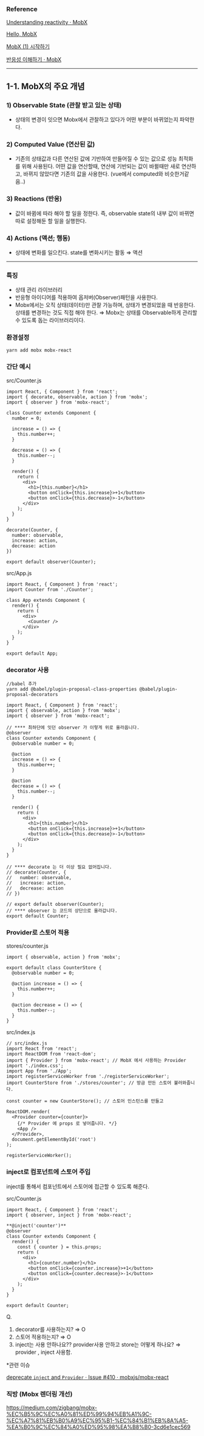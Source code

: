 ### Reference

[Understanding reactivity · MobX](https://mobx.js.org/understanding-reactivity.html)

[Hello, MobX](https://hyunseob.github.io/2017/10/07/hello-mobx/)

[MobX (1) 시작하기](https://velog.io/@velopert/begin-mobx)

[반응성 이해하기 · MobX](https://ko.mobx.js.org/understanding-reactivity.html)

---

## 1-1. MobX의 주요 개념

### 1) Observable State (관찰 받고 있는 상태)

- 상태의 변경이 잇으면 Mobx에서 관찰하고 있다가 어떤 부분이 바뀌었는지 파악한다.

### 2) Computed Value (연산된 값)

- 기존의 상태값과 다른 연산된 값에 기반하여 만들어질 수 있는 값으로 성능 최적화를 위해 사용된다. 어떤 값을 연산할때, 연산에 기반되는 값이 바뀔때만 새로 연산하고, 바뀌지 않았다면 기존의 값을 사용한다. (vue에서 computed와 비슷한거같음..)

### 3) Reactions (반응)

- 값이 바뀜에 따라 해야 할 일을 정한다. 즉, observable state의 내부 값이 바뀌면 따로 설정해둔 할 일을 실행한다.

### 4) Actions (액션; 행동)

- 상태에 변화를 일으킨다. state를 변화시키는 활동 ⇒ 액션

---

### 특징

- 상태 관리 라이브러리
- 반응형 아이디어를 적용하여 옵저버(Observer)패턴을 사용한다.
- Mobx에서는 오직 상태(데이터)만 관찰 가능하며, 상태가 변경되었을 때 반응한다. 상태를 변경하는 것도 직접 해야 한다. 
⇒  Mobx는 상태를 Observable하게 관리할 수 있도록 돕는 라이브러리이다.

### 환경설정

```tsx
yarn add mobx mobx-react
```

### 간단 예시

src/Counter.js

```tsx
import React, { Component } from 'react';
import { decorate, observable, action } from 'mobx';
import { observer } from 'mobx-react';

class Counter extends Component {
  number = 0;

  increase = () => {
    this.number++;
  }

  decrease = () => {
    this.number--;
  }

  render() {
    return (
      <div>
        <h1>{this.number}</h1>
        <button onClick={this.increase}>+1</button>
        <button onClick={this.decrease}>-1</button>
      </div>
    );
  }
}

decorate(Counter, {
  number: observable,
  increase: action,
  decrease: action
})

export default observer(Counter);
```

src/App.js

```tsx
import React, { Component } from 'react';
import Counter from './Counter';

class App extends Component {
  render() {
    return (
      <div>
        <Counter />
      </div>
    );
  }
}

export default App;
```

### decorator 사용

```tsx
//babel 추가
yarn add @babel/plugin-proposal-class-properties @babel/plugin-proposal-decorators
```

```tsx
import React, { Component } from 'react';
import { observable, action } from 'mobx';
import { observer } from 'mobx-react';

// **** 최하단에 잇던 observer 가 이렇게 위로 올라옵니다.
@observer
class Counter extends Component {
  @observable number = 0;

  @action
  increase = () => {
    this.number++;
  }

  @action
  decrease = () => {
    this.number--;
  }

  render() {
    return (
      <div>
        <h1>{this.number}</h1>
        <button onClick={this.increase}>+1</button>
        <button onClick={this.decrease}>-1</button>
      </div>
    );
  }
}

// **** decorate 는 더 이상 필요 없어집니다.
// decorate(Counter, {
//   number: observable,
//   increase: action,
//   decrease: action
// })

// export default observer(Counter);
// **** observer 는 코드의 상단으로 올라갑니다.
export default Counter;
```

### Provider로 스토어 적용

stores/counter.js

```tsx
import { observable, action } from 'mobx';

export default class CounterStore {
  @observable number = 0;
  
  @action increase = () => {
    this.number++;
  }

  @action decrease = () => {
    this.number--;
  }
}
```

src/index.js 

```tsx
// src/index.js
import React from 'react';
import ReactDOM from 'react-dom';
import { Provider } from 'mobx-react'; // MobX 에서 사용하는 Provider
import './index.css';
import App from './App';
import registerServiceWorker from './registerServiceWorker';
import CounterStore from './stores/counter'; // 방금 만든 스토어 불러와줍니다.

const counter = new CounterStore(); // 스토어 인스턴스를 만들고

ReactDOM.render(
  <Provider counter={counter}>
    {/* Provider 에 props 로 넣어줍니다. */}
    <App />
  </Provider>,
  document.getElementById('root')
);

registerServiceWorker();
```

### inject로 컴포넌트에 스토어 주입

inject를 통해서 컴포넌트에서 스토어에 접근할 수 있도록 해준다. 

src/Counter.js 

```tsx
import React, { Component } from 'react';
import { observer, inject } from 'mobx-react';

**@inject('counter')**
@observer
class Counter extends Component {
  render() {
    const { counter } = this.props;
    return (
      <div>
        <h1>{counter.number}</h1>
        <button onClick={counter.increase}>+1</button>
        <button onClick={counter.decrease}>-1</button>
      </div>
    );
  }
}

export default Counter;
```

Q. 

1. decorator를 사용하는지?
⇒ O
2. 스토어 적용하는지?
⇒ O 
3. inject는 사용 안하나요?? provider사용 안하고 store는 어떻게 하나요?
⇒ provider , inject 사용함. 

*관련 이슈 

[deprecate `inject` and `Provider` · Issue #410 · mobxjs/mobx-react](https://github.com/mobxjs/mobx-react/issues/410)


### 직방 (Mobx 렌더링 개선)
https://medium.com/zigbang/mobx-%EC%B5%9C%EC%A0%81%ED%99%94%EB%A1%9C-%EC%A7%81%EB%B0%A9%EC%95%B1-%EC%84%B1%EB%8A%A5-%EA%B0%9C%EC%84%A0%ED%95%98%EA%B8%B0-3cd6e1cec569
